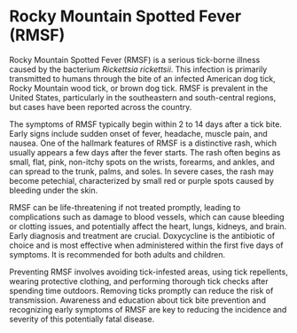 <!--
source: GPT-4o
abbr: RMSF
tags: ticks
-->

# Rocky Mountain Spotted Fever (RMSF)

Rocky Mountain Spotted Fever (RMSF) is a serious tick-borne illness caused by the bacterium *Rickettsia rickettsii*. This infection is primarily transmitted to humans through the bite of an infected American dog tick, Rocky Mountain wood tick, or brown dog tick. RMSF is prevalent in the United States, particularly in the southeastern and south-central regions, but cases have been reported across the country.

The symptoms of RMSF typically begin within 2 to 14 days after a tick bite. Early signs include sudden onset of fever, headache, muscle pain, and nausea. One of the hallmark features of RMSF is a distinctive rash, which usually appears a few days after the fever starts. The rash often begins as small, flat, pink, non-itchy spots on the wrists, forearms, and ankles, and can spread to the trunk, palms, and soles. In severe cases, the rash may become petechial, characterized by small red or purple spots caused by bleeding under the skin.

RMSF can be life-threatening if not treated promptly, leading to complications such as damage to blood vessels, which can cause bleeding or clotting issues, and potentially affect the heart, lungs, kidneys, and brain. Early diagnosis and treatment are crucial. Doxycycline is the antibiotic of choice and is most effective when administered within the first five days of symptoms. It is recommended for both adults and children.

Preventing RMSF involves avoiding tick-infested areas, using tick repellents, wearing protective clothing, and performing thorough tick checks after spending time outdoors. Removing ticks promptly can reduce the risk of transmission. Awareness and education about tick bite prevention and recognizing early symptoms of RMSF are key to reducing the incidence and severity of this potentially fatal disease.
